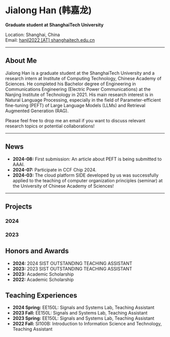 # Jialong Han (韩嘉龙)

**Graduate student at ShanghaiTech University**

Location: Shanghai, China  
Email: [hanjl2022 [AT] shanghaitech.edu.cn](hanjl2022@shanghaitech.edu.cn)  

---

## About Me

Jialong Han is a graduate student at the ShanghaiTech University and a research intern at Institute of Computing Technology, Chinese Academy of Sciences. He completed his Bachelor degree of Engineering in Communications Engineering (Electric Power Communications) at the Nanjing Institute of Technology in 2021. His main research interest is in Natural Language Processing, especially in the field of Parameter-efficient fine-tuning (PEFT) of Large Language Models (LLMs) and Retrieval Augmented Generation (RAG).

Please feel free to drop me an email if you want to discuss relevant research topics or potential collaborations!

---

## News

- **2024-08:** First submission: An article about PEFT is being submitted to AAAI.
- **2024-07:** Participate in CCF Chip 2024.
- **2024-03:** The cloud platform SIDE developed by us was successfully applied to the teaching of computer organization principles (seminar) at the University of Chinese Academy of Sciences!

---

## Projects

### 2024


### 2023


## Honors and Awards

- **2024:**  2024 SIST OUTSTANDING TEACHING ASSISTANT
- **2023:**  2023 SIST OUTSTANDING TEACHING ASSISTANT
- **2023:** Academic Scholarship
- **2022:** Academic Scholarship

## Teaching Experiences
- **2024 Spring:** EE150L: Signals and Systems Lab, Teaching Assistant
- **2023 Fall:** EE150L: Signals and Systems Lab, Teaching Assistant
- **2023 Spring:** EE150L: Signals and Systems Lab, Teaching Assistant
- **2022 Fall:** SI100B: Introduction to Information Science and Technology, Teaching Assistant
